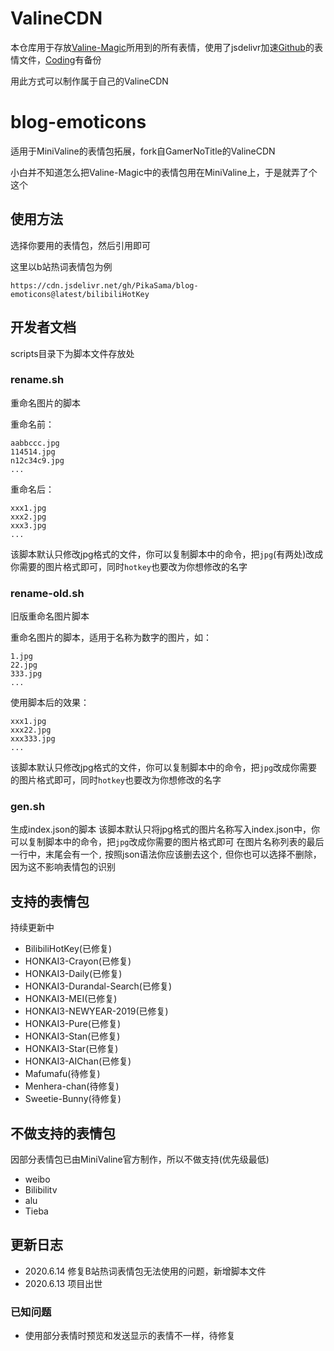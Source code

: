 # ValineCDN

本仓库用于存放[Valine-Magic](https://github.com/GamerNoTitle/Valine-Magic)所用到的所有表情，使用了jsdelivr加速[Github](https://github.com/GamerNoTitle/ValineCDN)的表情文件，[Coding](https://gamernotitle.coding.net/p/ValineCDN/d/ValineCDN/git/tree/master)有备份

用此方式可以制作属于自己的ValineCDN

# blog-emoticons

适用于MiniValine的表情包拓展，fork自GamerNoTitle的ValineCDN

小白并不知道怎么把Valine-Magic中的表情包用在MiniValine上，于是就弄了个这个

## 使用方法
选择你要用的表情包，然后引用即可

这里以b站热词表情包为例
```
https://cdn.jsdelivr.net/gh/PikaSama/blog-emoticons@latest/bilibiliHotKey
```

## 开发者文档
scripts目录下为脚本文件存放处
### rename.sh
重命名图片的脚本

重命名前：
```
aabbccc.jpg
114514.jpg
n12c34c9.jpg
...
```
重命名后：
```
xxx1.jpg
xxx2.jpg
xxx3.jpg
...
```

该脚本默认只修改jpg格式的文件，你可以复制脚本中的命令，把`jpg`(有两处)改成你需要的图片格式即可，同时`hotkey`也要改为你想修改的名字
### rename-old.sh
旧版重命名图片脚本

重命名图片的脚本，适用于名称为数字的图片，如：
```
1.jpg
22.jpg
333.jpg
...
```
使用脚本后的效果：
```
xxx1.jpg
xxx22.jpg
xxx333.jpg
...
```

该脚本默认只修改jpg格式的文件，你可以复制脚本中的命令，把`jpg`改成你需要的图片格式即可，同时`hotkey`也要改为你想修改的名字
### gen.sh
生成index.json的脚本
该脚本默认只将jpg格式的图片名称写入index.json中，你可以复制脚本中的命令，把`jpg`改成你需要的图片格式即可
在图片名称列表的最后一行中，末尾会有一个`,` 按照json语法你应该删去这个`,` 但你也可以选择不删除，因为这不影响表情包的识别
## 支持的表情包
持续更新中
 - BilibiliHotKey(已修复)
 - HONKAI3-Crayon(已修复)
 - HONKAI3-Daily(已修复)
 - HONKAI3-Durandal-Search(已修复)
 - HONKAI3-MEI(已修复)
 - HONKAI3-NEWYEAR-2019(已修复)
 - HONKAI3-Pure(已修复)
 - HONKAI3-Stan(已修复)
 - HONKAI3-Star(已修复)
 - HONKAI3-AIChan(已修复)
 - Mafumafu(待修复)
 - Menhera-chan(待修复)
 - Sweetie-Bunny(待修复)

## 不做支持的表情包
因部分表情包已由MiniValine官方制作，所以不做支持(优先级最低)

 - weibo
 - Bilibilitv
 - alu
 - Tieba

## 更新日志
 - 2020.6.14 修复B站热词表情包无法使用的问题，新增脚本文件
 - 2020.6.13 项目出世
### 已知问题
 - 使用部分表情时预览和发送显示的表情不一样，待修复
